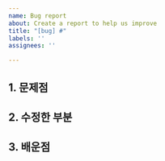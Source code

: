 ```yaml
---
name: Bug report
about: Create a report to help us improve
title: "[bug] #"
labels: ''
assignees: ''

---
```


## 1. 문제점

## 2. 수정한 부분

## 3. 배운점
